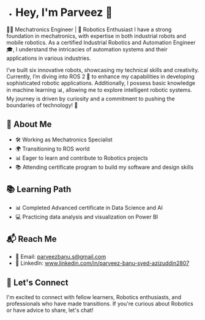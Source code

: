 
- # Hey, I'm Parveez 🤖

👷‍♂️ Mechatronics Engineer | 🤖 Robotics Enthusiast
I have a strong foundation in mechatronics, with expertise in both industrial robots and mobile robotics. As a certified Industrial Robotics and Automation Engineer 🎓, I understand the intricacies of automation systems and their applications in various industries.

I’ve built six innovative robots, showcasing my technical skills and creativity. Currently, I’m diving into ROS 2 🚀 to enhance my capabilities in developing sophisticated robotic applications. Additionally, I possess basic knowledge in machine learning 📊, allowing me to explore intelligent robotic systems. My journey is driven by curiosity and a commitment to pushing the boundaries of technology! 🌟

## 🤖 About Me

- 🛠️ Working as Mechatronics Specialist
- 🌍 Transitioning to ROS world
- 📊 Eager to learn and contribute to Robotics projects
- 📚 Attending certificate program to build my software and design skills

## 📚 Learning Path

- 📊 Completed Advanced certificate in Data Science and AI
- 💻 Practicing data analysis and visualization on Power BI

## 📬 Reach Me

- 📧 Email: parveezbanu.s@gmail.com
- 💼 LinkedIn: www.linkedin.com/in/parveez-banu-syed-azizuddin2807

## 🌟 Let's Connect

I'm excited to connect with fellow learners, Robotics enthusiasts, and professionals who have made transitions. 
If you're curious about Robotics or have advice to share, let's chat!

<!---
parveezsyed28/parveezsyed28 is a ✨ special ✨ repository because its `README.md` (this file) appears on your GitHub profile.
You can click the Preview link to take a look at your changes.
--->
